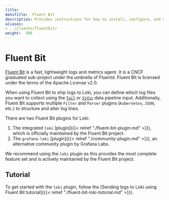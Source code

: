 ```yaml
---
title: 
menuTitle:  Fluent Bit
description: Provides instructions for how to install, configure, and use the Fluent Bit client to send logs to Loki.
aliases: 
- ../clients/fluentbit/
weight:  500
---
```

# Fluent Bit

[Fluent Bit](https://fluentbit.io/) is a fast, lightweight logs and metrics agent. It is a CNCF graduated sub-project under the umbrella of Fluentd. Fluent Bit is licensed under the terms of the Apache License v2.0.

When using Fluent Bit to ship logs to Loki, you can define which log files you want to collect using the [`Tail`](https://docs.fluentbit.io/manual/pipeline/inputs/tail) or [`Stdin`](https://docs.fluentbit.io/manual/pipeline/inputs/standard-input) data pipeline input. Additionally, Fluent Bit supports multiple `Filter` and `Parser` plugins (`Kubernetes`, `JSON`, etc.) to structure and alter log lines.

There are two Fluent Bit plugins for Loki: 

1. The integrated `loki` [plugin]({{< relref "./fluent-bit-plugin.md" >}}), which is officially maintained by the Fluent Bit project.
2. The `grafana-loki` [plugin]({{< relref "./community-plugin.md" >}}), an alternative community plugin by Grafana Labs.

We recommend using the `loki` plugin as this provides the most complete feature set and is actively maintained by the Fluent Bit project.

## Tutorial

To get started with the `loki` plugin, follow the [Sending logs to Loki using Fluent Bit tutorial]({{< relref "./fluent-bit-loki-tutorial.md" >}}). 
